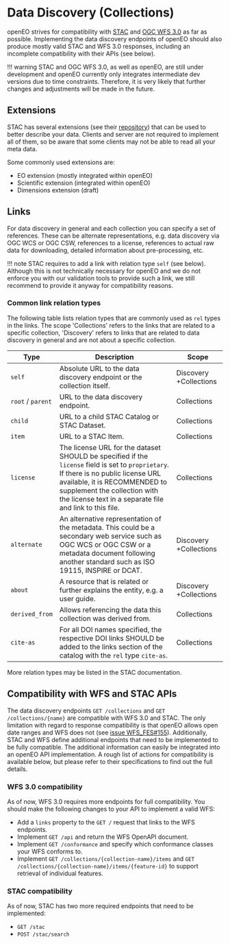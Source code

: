 # Data Discovery (Collections)

openEO strives for compatibility with [STAC](https://github.com/radiantearth/stac-spec) and [OGC WFS 3.0](https://github.com/opengeospatial/WFS_FES) as far as possible. Implementing the data discovery endpoints of openEO should also produce mostly valid STAC and WFS 3.0 responses, including an incomplete compatibility with their APIs (see below).

!!! warning
    STAC and OGC WFS 3.0, as well as openEO, are still under development and openEO currently only integrates intermediate dev versions due to time constraints.
	Therefore, it is very likely that further changes and adjustments will be made in the future.

## Extensions

STAC has several extensions (see their [repository](https://github.com/radiantearth/stac-spec)) that can be used to better describe your data. Clients and server are not required to implement all of them, so be aware that some clients may not be able to read all your meta data.

Some commonly used extensions are:

- EO extension (mostly integrated within openEO)
- Scientific extension (integrated within openEO)
- Dimensions extension (draft)

## Links

For data discovery in general and each collection you can specify a set of references. These can be alternate representations, e.g. data discovery via OGC WCS or OGC CSW, references to a license, references to actual raw data for downloading, detailed information about pre-processing, etc.

!!! note
    STAC requires to add a link with relation type `self` (see below). Although this is not technically necessary for openEO and we do not enforce you with our validation tools to provide such a link, we still recommend to provide it anyway for compatibility reasons.

### Common link relation types

The following table lists relation types that are commonly used as `rel` types in the links. The scope 'Collections' refers to the links that are related to a specific collection, 'Discovery' refers to links that are related to data discovery in general and are not about a specific collection.

| Type              | Description                                                  | Scope                  |
| ----------------- | ------------------------------------------------------------ | ---------------------- |
| `self`            | Absolute URL to the data discovery endpoint or the collection itself. | Discovery +Collections |
| `root` / `parent` | URL to the data discovery endpoint.                          | Collections            |
| `child`           | URL to a child STAC Catalog or STAC Dataset.                 | Collections            |
| `item`            | URL to a STAC Item.                                          | Collections            |
| `license`         | The license URL for the dataset SHOULD be specified if the `license` field is set to `proprietary`. If there is no public license URL available, it is RECOMMENDED to supplement the collection with the license text in a separate file and link to this file. | Collections            |
| `alternate`       | An alternative representation of the metadata. This could be a secondary web service such as OGC WCS or OGC CSW or a metadata document following another standard such as ISO 19115, INSPIRE or DCAT. | Discovery +Collections |
| `about`           | A resource that is related or further explains the entity, e.g. a user guide. | Discovery +Collections |
| `derived_from`    | Allows referencing the data this collection was derived from. | Collections            |
| `cite-as`         | For all DOI names specified, the respective DOI links SHOULD be added to the links section of the catalog with the `rel` type `cite-as`. | Collections            |

More relation types may be listed in the STAC documentation.

## Compatibility with WFS and STAC APIs

The data discovery endpoints `GET /collections` and `GET /collections/{name}` are compatible with WFS 3.0 and STAC. The only limitation with regard to response compatibility is that openEO allows open date ranges and WFS does not (see [issue WFS_FES#155](https://github.com/opengeospatial/WFS_FES/issues/155)). Additionally, STAC and WFS define additional endpoints that need to be implemented to be fully compatible. The additional information can easily be integrated into an openEO API implementation. A rough list of actions for compatibility is available below, but please refer to their specifications to find out the full details.

### WFS 3.0 compatibility

As of now, WFS 3.0 requires more endpoints for full compatibility. You should make the following changes to your API to implement a valid WFS:

* Add a `links` property to the `GET /` request that links to the WFS endpoints.
* Implement `GET /api` and return the WFS OpenAPI document.
* Implement `GET /conformance` and specify which conformance classes your WFS conforms to.
* Implement `GET /collections/{collection-name}/items` and `GET /collections/{collection-name}/items/{feature-id}` to support retrieval of individual features.

### STAC compatibility

As of now, STAC has two more required endpoints that need to be implemented:

* `GET /stac`
* `POST /stac/search`